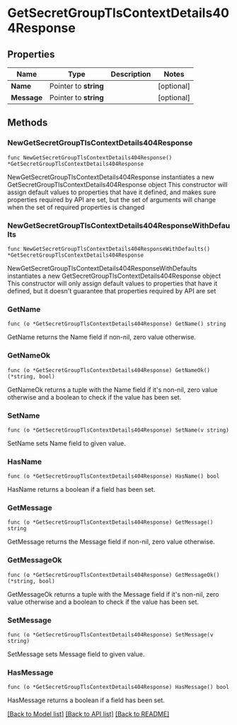 # GetSecretGroupTlsContextDetails404Response

## Properties

Name | Type | Description | Notes
------------ | ------------- | ------------- | -------------
**Name** | Pointer to **string** |  | [optional] 
**Message** | Pointer to **string** |  | [optional] 

## Methods

### NewGetSecretGroupTlsContextDetails404Response

`func NewGetSecretGroupTlsContextDetails404Response() *GetSecretGroupTlsContextDetails404Response`

NewGetSecretGroupTlsContextDetails404Response instantiates a new GetSecretGroupTlsContextDetails404Response object
This constructor will assign default values to properties that have it defined,
and makes sure properties required by API are set, but the set of arguments
will change when the set of required properties is changed

### NewGetSecretGroupTlsContextDetails404ResponseWithDefaults

`func NewGetSecretGroupTlsContextDetails404ResponseWithDefaults() *GetSecretGroupTlsContextDetails404Response`

NewGetSecretGroupTlsContextDetails404ResponseWithDefaults instantiates a new GetSecretGroupTlsContextDetails404Response object
This constructor will only assign default values to properties that have it defined,
but it doesn't guarantee that properties required by API are set

### GetName

`func (o *GetSecretGroupTlsContextDetails404Response) GetName() string`

GetName returns the Name field if non-nil, zero value otherwise.

### GetNameOk

`func (o *GetSecretGroupTlsContextDetails404Response) GetNameOk() (*string, bool)`

GetNameOk returns a tuple with the Name field if it's non-nil, zero value otherwise
and a boolean to check if the value has been set.

### SetName

`func (o *GetSecretGroupTlsContextDetails404Response) SetName(v string)`

SetName sets Name field to given value.

### HasName

`func (o *GetSecretGroupTlsContextDetails404Response) HasName() bool`

HasName returns a boolean if a field has been set.

### GetMessage

`func (o *GetSecretGroupTlsContextDetails404Response) GetMessage() string`

GetMessage returns the Message field if non-nil, zero value otherwise.

### GetMessageOk

`func (o *GetSecretGroupTlsContextDetails404Response) GetMessageOk() (*string, bool)`

GetMessageOk returns a tuple with the Message field if it's non-nil, zero value otherwise
and a boolean to check if the value has been set.

### SetMessage

`func (o *GetSecretGroupTlsContextDetails404Response) SetMessage(v string)`

SetMessage sets Message field to given value.

### HasMessage

`func (o *GetSecretGroupTlsContextDetails404Response) HasMessage() bool`

HasMessage returns a boolean if a field has been set.


[[Back to Model list]](../README.md#documentation-for-models) [[Back to API list]](../README.md#documentation-for-api-endpoints) [[Back to README]](../README.md)


